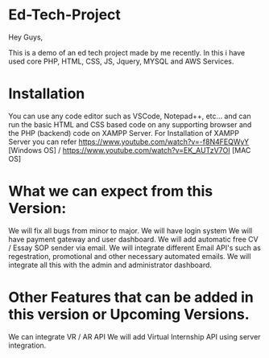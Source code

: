 # Ed-Tech-Project

Hey Guys,

This is a demo of an ed tech project made by me recently. In this i have used core PHP, HTML, CSS, JS, Jquery, MYSQL and AWS Services.

# Installation
You can use any code editor such as VSCode, Notepad++, etc... and can run the basic HTML and CSS based code on any supporting browser and the PHP (backend) code on XAMPP Server. For Installation of XAMPP Server you can refer https://www.youtube.com/watch?v=-f8N4FEQWyY [Windows OS] / https://www.youtube.com/watch?v=EK_AUTzV7OI [MAC OS]

# What we can expect from this Version:
We will fix all bugs from minor to major.
We will have login system
We will have payment gateway and user dashboard.
We will add automatic free CV / Essay SOP sender via email.
We will integrate different Email API's such as regestration, promotional and other necessary automated emails.
We will integrate all this with the admin and administrator dashboard.

# Other Features that can be added in this version or Upcoming Versions.
We can integrate VR / AR API
We will add Virtual Internship API using server integration.
